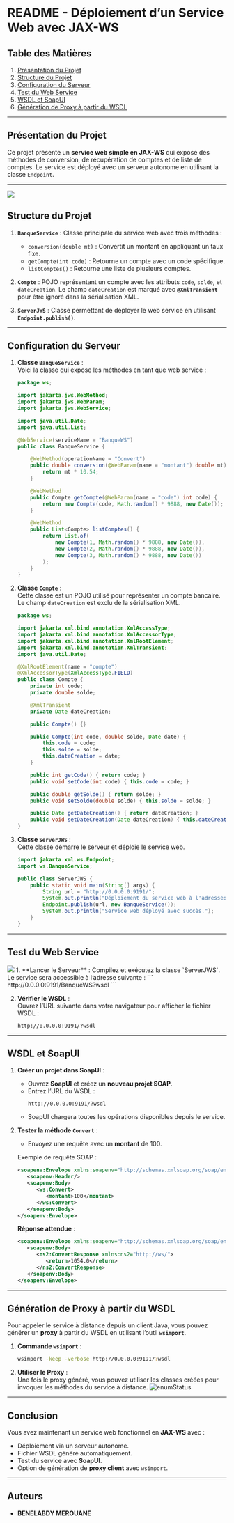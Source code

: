# README - Déploiement d’un Service Web avec JAX-WS

## Table des Matières
1. [Présentation du Projet](#présentation-du-projet)
2. [Structure du Projet](#structure-du-projet)
3. [Configuration du Serveur](#configuration-du-serveur)
4. [Test du Web Service](#test-du-web-service)
5. [WSDL et SoapUI](#wsdl-et-soapui)
6. [Génération de Proxy à partir du WSDL](#génération-de-proxy-à-partir-du-wsdl)

---

## Présentation du Projet

Ce projet présente un **service web simple en JAX-WS** qui expose des méthodes de conversion, de récupération de comptes et de liste de comptes. Le service est déployé avec un serveur autonome en utilisant la classe `Endpoint`.

---
<img src="Capture/arch1.png">

## Structure du Projet

1. **`BanqueService`** : Classe principale du service web avec trois méthodes :
    - `conversion(double mt)` : Convertit un montant en appliquant un taux fixe.
    - `getCompte(int code)` : Retourne un compte avec un code spécifique.
    - `listComptes()` : Retourne une liste de plusieurs comptes.

2. **`Compte`** : POJO représentant un compte avec les attributs `code`, `solde`, et `dateCreation`. Le champ `dateCreation` est marqué avec **`@XmlTransient`** pour être ignoré dans la sérialisation XML.

3. **`ServerJWS`** : Classe permettant de déployer le web service en utilisant **`Endpoint.publish()`**.

---

## Configuration du Serveur

1. **Classe `BanqueService`** :  
   Voici la classe qui expose les méthodes en tant que web service :

   ```java
   package ws;

   import jakarta.jws.WebMethod;
   import jakarta.jws.WebParam;
   import jakarta.jws.WebService;

   import java.util.Date;
   import java.util.List;

   @WebService(serviceName = "BanqueWS")
   public class BanqueService {

       @WebMethod(operationName = "Convert")
       public double conversion(@WebParam(name = "montant") double mt) {
           return mt * 10.54;
       }

       @WebMethod
       public Compte getCompte(@WebParam(name = "code") int code) {
           return new Compte(code, Math.random() * 9888, new Date());
       }

       @WebMethod
       public List<Compte> listComptes() {
           return List.of(
               new Compte(1, Math.random() * 9888, new Date()),
               new Compte(2, Math.random() * 9888, new Date()),
               new Compte(3, Math.random() * 9888, new Date())
           );
       }
   }
   ```

2. **Classe `Compte`** :  
   Cette classe est un POJO utilisé pour représenter un compte bancaire. Le champ `dateCreation` est exclu de la sérialisation XML.

   ```java
   package ws;

   import jakarta.xml.bind.annotation.XmlAccessType;
   import jakarta.xml.bind.annotation.XmlAccessorType;
   import jakarta.xml.bind.annotation.XmlRootElement;
   import jakarta.xml.bind.annotation.XmlTransient;
   import java.util.Date;

   @XmlRootElement(name = "compte")
   @XmlAccessorType(XmlAccessType.FIELD)
   public class Compte {
       private int code;
       private double solde;

       @XmlTransient
       private Date dateCreation;

       public Compte() {}

       public Compte(int code, double solde, Date date) {
           this.code = code;
           this.solde = solde;
           this.dateCreation = date;
       }

       public int getCode() { return code; }
       public void setCode(int code) { this.code = code; }

       public double getSolde() { return solde; }
       public void setSolde(double solde) { this.solde = solde; }

       public Date getDateCreation() { return dateCreation; }
       public void setDateCreation(Date dateCreation) { this.dateCreation = dateCreation; }
   }
   ```

3. **Classe `ServerJWS`** :  
   Cette classe démarre le serveur et déploie le service web.

   ```java
   import jakarta.xml.ws.Endpoint;
   import ws.BanqueService;

   public class ServerJWS {
       public static void main(String[] args) {
           String url = "http://0.0.0.0:9191/";
           System.out.println("Déploiement du service web à l'adresse: " + url);
           Endpoint.publish(url, new BanqueService());
           System.out.println("Service web déployé avec succès.");
       }
   }
   ```

---

## Test du Web Service
<img src="Capture/capture4.png" >
1. **Lancer le Serveur** :  
   Compilez et exécutez la classe `ServerJWS`.  
   Le service sera accessible à l’adresse suivante :
   ```
   http://0.0.0.0:9191/BanqueWS?wsdl
   ```

2. **Vérifier le WSDL** :  
   Ouvrez l’URL suivante dans votre navigateur pour afficher le fichier WSDL :
   ```
   http://0.0.0.0:9191/?wsdl
   ```

---

## WSDL et SoapUI

1. **Créer un projet dans SoapUI** :
    - Ouvrez **SoapUI** et créez un **nouveau projet SOAP**.
    - Entrez l’URL du WSDL :
      ```
      http://0.0.0.0:9191/?wsdl
      ```
    - SoapUI chargera toutes les opérations disponibles depuis le service.

2. **Tester la méthode `Convert`** :
    - Envoyez une requête avec un **montant** de 100.

   Exemple de requête SOAP :
   ```xml
   <soapenv:Envelope xmlns:soapenv="http://schemas.xmlsoap.org/soap/envelope/" xmlns:ws="http://ws/">
      <soapenv:Header/>
      <soapenv:Body>
         <ws:Convert>
            <montant>100</montant>
         </ws:Convert>
      </soapenv:Body>
   </soapenv:Envelope>
   ```

   **Réponse attendue** :
   ```xml
   <soapenv:Envelope xmlns:soapenv="http://schemas.xmlsoap.org/soap/envelope/">
      <soapenv:Body>
         <ns2:ConvertResponse xmlns:ns2="http://ws/">
            <return>1054.0</return>
         </ns2:ConvertResponse>
      </soapenv:Body>
   </soapenv:Envelope>
   ```

---

## Génération de Proxy à partir du WSDL

Pour appeler le service à distance depuis un client Java, vous pouvez générer un **proxy** à partir du WSDL en utilisant l’outil **`wsimport`**.

1. **Commande `wsimport`** :
   ```bash
   wsimport -keep -verbose http://0.0.0.0:9191/?wsdl
   ```

2. **Utiliser le Proxy** :  
   Une fois le proxy généré, vous pouvez utiliser les classes créées pour invoquer les méthodes du service à distance.
   <img src="Capture/capture9.png" alt="enumStatus">
---

## Conclusion

Vous avez maintenant un service web fonctionnel en **JAX-WS** avec :
- Déploiement via un serveur autonome.
- Fichier WSDL généré automatiquement.
- Test du service avec **SoapUI**.
- Option de génération de **proxy client** avec `wsimport`.

---

## Auteurs
- **BENELABDY MEROUANE**
